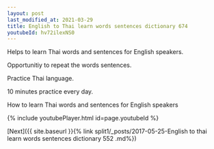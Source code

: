 ```yaml
---
layout: post
last_modified_at: 2021-03-29
title: English to Thai learn words sentences dictionary 674 
youtubeId: hv72ilexNS0
---
```

 
 
Helps to learn Thai words and sentences for English speakers.

Opportunitiy to repeat the words sentences. 

Practice Thai language. 
 
10 minutes practice every day. 
 
How to learn Thai words and sentences for English speakers 
 
{% include youtubePlayer.html id=page.youtubeId %}
 
 
[Next]({{ site.baseurl }}{% link  split1/_posts/2017-05-25-English to thai learn words sentences dictionary 552 .md%})
 
